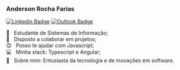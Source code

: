 ### Anderson Rocha Farias

[![Linkedin Badge](https://img.shields.io/badge/-Linkedin-blue?style=flat-square&logo=Linkedin&logoColor=white&link=https://www.linkedin.com/in/andersonrochafarias)](https://www.linkedin.com/in/andersonrochafarias)
[![Outlook Badge](https://img.shields.io/badge/-anderson_rocha_farias@outlook.com-blue?style=flat-square&logo=Outlook&logoColor=white&link=mailto:anderson_rocha_farias@outlook.com)](mailto:anderson_rocha_farias@outlook.com)

:book:  &nbsp; Estudante de Sistemas de Informação;
 <br/> :purple_heart: &nbsp; Disposto a colaborar em projetos;
 <br/> :blush: &nbsp; Posso te ajudar com Javascript;
 <br/> :computer: &nbsp; Minha stack: Typescript e Angular;
 <br/> 💬  &nbsp; Sobre mim: Entusiasta da tecnologia e de inovações em software.
